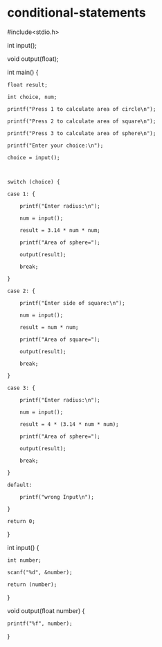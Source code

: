 # conditional-statements

#include<stdio.h> 

int input(); 

void output(float); 

int main() 
{ 

    float result; 

    int choice, num; 

    printf("Press 1 to calculate area of circle\n"); 

    printf("Press 2 to calculate area of square\n"); 

    printf("Press 3 to calculate area of sphere\n"); 

    printf("Enter your choice:\n"); 

    choice = input(); 

      

    switch (choice) { 

    case 1: { 

        printf("Enter radius:\n"); 

        num = input(); 

        result = 3.14 * num * num; 

        printf("Area of sphere="); 

        output(result); 

        break; 

    } 

    case 2: { 

        printf("Enter side of square:\n"); 

        num = input(); 

        result = num * num; 

        printf("Area of square="); 

        output(result); 

        break; 

    } 

    case 3: { 

        printf("Enter radius:\n"); 

        num = input(); 

        result = 4 * (3.14 * num * num); 

        printf("Area of sphere="); 

        output(result); 

        break; 

    } 

    default: 

        printf("wrong Input\n"); 

    } 

    return 0; 
} 

int input() 
{ 

    int number; 

    scanf("%d", &number); 

    return (number); 
} 

  

void output(float number) 
{ 

    printf("%f", number); 
} 
